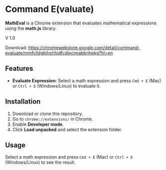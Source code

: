 # Command E(valuate)

**MathEval** is a Chrome extension that evaluates mathematical expressions using the **math.js** library.

V 1.0

Download: https://chromewebstore.google.com/detail/command-evaluate/mmfclldgbjhohhidfcdiecjmabbnhpkg?hl=en

## Features
- **Evaluate Expression**: Select a math expression and press `Cmd + E` (Mac) or `Ctrl + E` (Windows/Linux) to evaluate it.

## Installation
1. Download or clone this repository.
2. Go to `chrome://extensions/` in Chrome.
3. Enable **Developer mode**.
4. Click **Load unpacked** and select the extension folder.

## Usage
Select a math expression and press `Cmd + E` (Mac) or `Ctrl + E` (Windows/Linux) to see the result.
